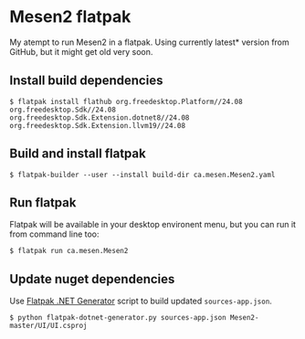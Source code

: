 # Mesen2 flatpak

My atempt to run Mesen2 in a flatpak. Using currently latest* version from GitHub, but it might get old very soon.

## Install build dependencies
```
$ flatpak install flathub org.freedesktop.Platform//24.08 org.freedesktop.Sdk//24.08 org.freedesktop.Sdk.Extension.dotnet8//24.08 org.freedesktop.Sdk.Extension.llvm19//24.08
```

## Build and install flatpak
```
$ flatpak-builder --user --install build-dir ca.mesen.Mesen2.yaml
```

## Run flatpak
Flatpak will be available in your desktop environent menu, but you can run it from command line too:
```
$ flatpak run ca.mesen.Mesen2
```

## Update nuget dependencies
Use [Flatpak .NET Generator](https://github.com/flatpak/flatpak-builder-tools/tree/master/dotnet) script to build updated `sources-app.json`. 
```
$ python flatpak-dotnet-generator.py sources-app.json Mesen2-master/UI/UI.csproj
```
